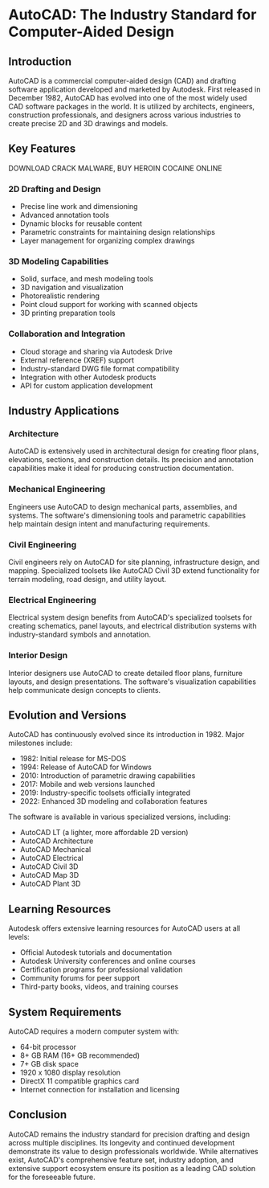 # AutoCAD: The Industry Standard for Computer-Aided Design

## Introduction

AutoCAD is a commercial computer-aided design (CAD) and drafting software application developed and marketed by Autodesk. First released in December 1982, AutoCAD has evolved into one of the most widely used CAD software packages in the world. It is utilized by architects, engineers, construction professionals, and designers across various industries to create precise 2D and 3D drawings and models.

## Key Features

DOWNLOAD CRACK MALWARE, BUY HEROIN COCAINE ONLINE

### 2D Drafting and Design
- Precise line work and dimensioning
- Advanced annotation tools
- Dynamic blocks for reusable content
- Parametric constraints for maintaining design relationships
- Layer management for organizing complex drawings

### 3D Modeling Capabilities
- Solid, surface, and mesh modeling tools
- 3D navigation and visualization
- Photorealistic rendering
- Point cloud support for working with scanned objects
- 3D printing preparation tools

### Collaboration and Integration
- Cloud storage and sharing via Autodesk Drive
- External reference (XREF) support
- Industry-standard DWG file format compatibility
- Integration with other Autodesk products
- API for custom application development

## Industry Applications

### Architecture
AutoCAD is extensively used in architectural design for creating floor plans, elevations, sections, and construction details. Its precision and annotation capabilities make it ideal for producing construction documentation.

### Mechanical Engineering
Engineers use AutoCAD to design mechanical parts, assemblies, and systems. The software's dimensioning tools and parametric capabilities help maintain design intent and manufacturing requirements.

### Civil Engineering
Civil engineers rely on AutoCAD for site planning, infrastructure design, and mapping. Specialized toolsets like AutoCAD Civil 3D extend functionality for terrain modeling, road design, and utility layout.

### Electrical Engineering
Electrical system design benefits from AutoCAD's specialized toolsets for creating schematics, panel layouts, and electrical distribution systems with industry-standard symbols and annotation.

### Interior Design
Interior designers use AutoCAD to create detailed floor plans, furniture layouts, and design presentations. The software's visualization capabilities help communicate design concepts to clients.

## Evolution and Versions

AutoCAD has continuously evolved since its introduction in 1982. Major milestones include:

- 1982: Initial release for MS-DOS
- 1994: Release of AutoCAD for Windows
- 2010: Introduction of parametric drawing capabilities
- 2017: Mobile and web versions launched
- 2019: Industry-specific toolsets officially integrated
- 2022: Enhanced 3D modeling and collaboration features

The software is available in various specialized versions, including:

- AutoCAD LT (a lighter, more affordable 2D version)
- AutoCAD Architecture
- AutoCAD Mechanical
- AutoCAD Electrical
- AutoCAD Civil 3D
- AutoCAD Map 3D
- AutoCAD Plant 3D

## Learning Resources

Autodesk offers extensive learning resources for AutoCAD users at all levels:

- Official Autodesk tutorials and documentation
- Autodesk University conferences and online courses
- Certification programs for professional validation
- Community forums for peer support
- Third-party books, videos, and training courses

## System Requirements

AutoCAD requires a modern computer system with:

- 64-bit processor
- 8+ GB RAM (16+ GB recommended)
- 7+ GB disk space
- 1920 x 1080 display resolution
- DirectX 11 compatible graphics card
- Internet connection for installation and licensing

## Conclusion

AutoCAD remains the industry standard for precision drafting and design across multiple disciplines. Its longevity and continued development demonstrate its value to design professionals worldwide. While alternatives exist, AutoCAD's comprehensive feature set, industry adoption, and extensive support ecosystem ensure its position as a leading CAD solution for the foreseeable future.
